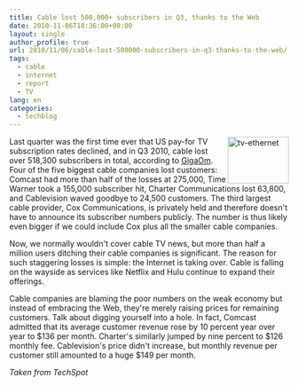 ```yaml
---
title: Cable lost 500,000+ subscribers in Q3, thanks to the Web
date: 2010-11-06T18:36:00+00:00
layout: single
author_profile: true
url: 2010/11/06/cable-lost-500000-subscribers-in-q3-thanks-to-the-web/
tags:
  - cable
  - internet
  - report
  - TV
lang: en
categories: 
  - techblog
---
```

[<img title="tv-ethernet" border="0" alt="tv-ethernet" align="right" src="http://lh3.ggpht.com/_vaUVXcmC3OI/TNWZKsiXnFI/AAAAAAAADGY/JmSqp_xxzHM/tv-ethernet_thumb%5B1%5D.jpg?imgmax=800" width="110" height="84" />](http://lh6.ggpht.com/_vaUVXcmC3OI/TNWZJsMa4UI/AAAAAAAADGU/bPV-MYbteQk/s1600-h/tv-ethernet%5B3%5D.jpg)Last quarter was the first time ever that US pay-for TV subscription rates declined, and in Q3 2010, cable lost over 518,300 subscribers in total, according to [GigaOm](http://gigaom.com/video/big-cable-is-bleeding-500k-subscribers-lost-last-quarter/). Four of the five biggest cable companies lost customers: Comcast had more than half of the losses at 275,000, Time Warner took a 155,000 subscriber hit, Charter Communications lost 63,800, and Cablevision waved goodbye to 24,500 customers. The third largest cable provider, Cox Communications, is privately held and therefore doesn't have to announce its subscriber numbers publicly. The number is thus likely even bigger if we could include Cox plus all the smaller cable companies. 

Now, we normally wouldn't cover cable TV news, but more than half a million users ditching their cable companies is significant. The reason for such staggering losses is simple: the Internet is taking over. Cable is falling on the wayside as services like Netflix and Hulu continue to expand their offerings.

Cable companies are blaming the poor numbers on the weak economy but instead of embracing the Web, they're merely raising prices for remaining customers. Talk about digging yourself into a hole. In fact, Comcast admitted that its average customer revenue rose by 10 percent year over year to $136 per month. Charter's similarly jumped by nine percent to $126 monthly fee. Cablevision's price didn't increase, but monthly revenue per customer still amounted to a huge $149 per month.

_Taken from TechSpot_